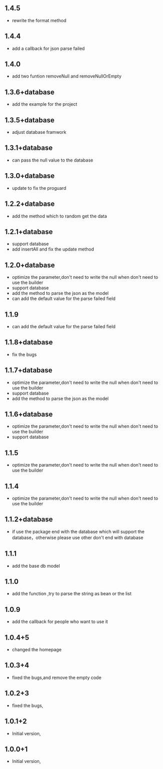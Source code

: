 ## 1.4.5

- rewrite the format method

## 1.4.4

- add a callback for json parse failed

## 1.4.0

- add two funtion removeNull and removeNullOrEmpty

## 1.3.6+database

- add the example for the project

## 1.3.5+database

- adjust database framwork

## 1.3.1+database

- can pass the null value to the database

## 1.3.0+database

- update to fix the proguard

## 1.2.2+database

- add the method which to random get the data

## 1.2.1+database

- support database
- add insertAll and fix the update method

## 1.2.0+database

- optimize the parameter,don't need to write the null when don't need to use the builder
- support database
- add the method to parse the json as the model
- can add the default value for the parse failed field

## 1.1.9

- can add the default value for the parse failed field

## 1.1.8+database

- fix the bugs

## 1.1.7+database

- optimize the parameter,don't need to write the null when don't need to use the builder
- support database
- add the method to parse the json as the model

## 1.1.6+database

- optimize the parameter,don't need to write the null when don't need to use the builder
- support database

## 1.1.5

- optimize the parameter,don't need to write the null when don't need to use the builder

## 1.1.4

- optimize the parameter,don't need to write the null when don't need to use the builder

## 1.1.2+database

- if use the package end with the database which will support the database，otherwise please use
  other don't end with database

## 1.1.1

- add the base db model

## 1.1.0

- add the function ,try to parse the string as bean or the list

## 1.0.9

- add the callback for people who want to use it

## 1.0.4+5

- changed the homepage

## 1.0.3+4

- fixed the bugs,and remove the empty code

## 1.0.2+3

- fixed the bugs,

## 1.0.1+2

- Initial version,

## 1.0.0+1

- Initial version,